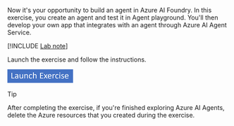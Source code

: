 Now it's your opportunity to build an agent in Azure AI Foundry. In this exercise, you create an agent and test it in Agent playground. You'll then develop your own app that integrates with an agent through Azure AI Agent Service. 

[!INCLUDE [Lab note](../../../includes/wwl/launch-exercise-note.md)]

Launch the exercise and follow the instructions.

[![Button to launch exercise.](../media/launch-exercise.png)](https://go.microsoft.com/fwlink/?linkid=2305092&azure-portal=true)

> [!TIP]
> After completing the exercise, if you're finished exploring Azure AI Agents, delete the Azure resources that you created during the exercise.

